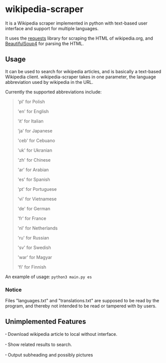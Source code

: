 # wikipedia-scraper
It is a Wikipedia scraper implemented in python with text-based user interface and support for multiple languages.

It uses the [requests](https://pypi.org/project/requests/) library for scraping the HTML of wikipedia.org, and [BeautifulSoup4](https://pypi.org/project/beautifulsoup4/) for parsing the HTML.

## Usage
It can be used to search for wikipedia articles, and is basically a text-based Wikipedia client.
wikipedia-scraper takes in one parameter, the language abbreviation used by wikipedia in the URL. 

Currently the supported abbreviations include: 
> 'pl' for Polish
> 
> 'en' for English
> 
> 'it' for Italian
> 
> 'ja' for Japanese
> 
> 'ceb' for Cebuano
> 
> 'uk' for Ukranian
> 
> 'zh' for Chinese
> 
> 'ar' for Arabian
> 
> 'es' for Spanish
> 
> 'pt' for Portuguese
> 
> 'vi' for Vietnamese
> 
> 'de' for German
> 
> 'fr' for France
> 
> 'nl' for Netherlands
> 
> 'ru' for Russian
> 
> 'sv' for Swedish
> 
> 'war' for Magyar
> 
> 'fi' for Finnish 


An example of usage: 
`python3 main.py es`

### Notice
Files "languages.txt" and "translations.txt" are supposed to be read by the program, and thereby not intended to be read or tampered with by users.

## Unimplemented Features
  ꞏ  Download wikipedia article to local without interface.
  
  ꞏ  Show related results to search.
  
  ꞏ  Output subheading and possibly pictures
